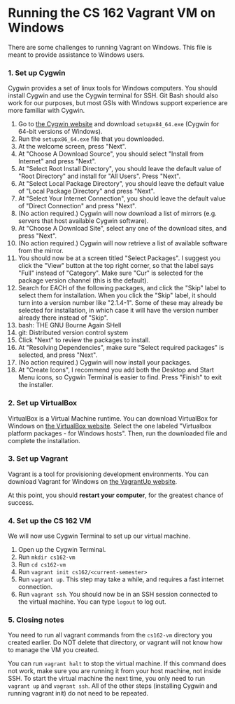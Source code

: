 Running the CS 162 Vagrant VM on Windows
========================================

There are some challenges to running Vagrant on Windows. This file is meant to provide assistance to Windows users.

### 1. Set up Cygwin

Cygwin provides a set of linux tools for Windows computers. You should install Cygwin and use the Cygwin terminal for SSH. Git Bash should also work for our purposes, but most GSIs with Windows support experience are more familiar with Cygwin.

1. Go to [the Cygwin website](http://cygwin.com/install.html) and download `setupx84_64.exe` (Cygwin for 64-bit versions of Windows).
1. Run the `setupx86_64.exe` file that you downloaded.
1. At the welcome screen, press "Next".
1. At "Choose A Download Source", you should select "Install from Internet" and press "Next".
1. At "Select Root Install Directory", you should leave the default value of "Root Directory" and install for "All Users". Press "Next".
1. At "Select Local Package Directory", you should leave the default value of "Local Package Directory" and press "Next".
1. At "Select Your Internet Connection", you should leave the default value of "Direct Connection" and press "Next".
1. (No action required.) Cygwin will now download a list of mirrors (e.g. servers that host available Cygwin software).
1. At "Choose A Download Site", select any one of the download sites, and press "Next".
1. (No action required.) Cygwin will now retrieve a list of available software from the mirror.
1. You should now be at a screen titled "Select Packages". I suggest you click the "View" button at the top right corner, so that the label says "Full" instead of "Category". Make sure "Cur" is selected for the package version channel (this is the default).
1. Search for EACH of the following packages, and click the "Skip" label to select them for installation. When you click the "Skip" label, it should turn into a version number like "2.1.4-1". Some of these may already be selected for installation, in which case it will have the version number already there instead of "Skip".
  1. bash: THE GNU Bourne Again SHell
  1. git: Distributed version control system
1. Click "Next" to review the packages to install.
1. At "Resolving Dependencies", make sure "Select required packages" is selected, and press "Next".
1. (No action required.) Cygwin will now install your packages.
1. At "Create Icons", I recommend you add both the Desktop and Start Menu icons, so Cygwin Terminal is easier to find. Press "Finish" to exit the installer.

### 2. Set up VirtualBox

VirtualBox is a Virtual Machine runtime. You can download VirtualBox for Windows on [the VirtualBox website](https://www.virtualbox.org/wiki/Downloads). Select the one labeled "Virtualbox platform packages - for Windows hosts". Then, run the downloaded file and complete the installation.

### 3. Set up Vagrant

Vagrant is a tool for provisioning development environments. You can download Vagrant for Windows on [the VagrantUp website](https://www.vagrantup.com/downloads.html).

At this point, you should **restart your computer**, for the greatest chance of success.

### 4. Set up the CS 162 VM

We will now use Cygwin Terminal to set up our virtual machine.

1. Open up the Cygwin Terminal.
1. Run `mkdir cs162-vm`
1. Run `cd cs162-vm`
1. Run `vagrant init cs162/<current-semester>`
1. Run `vagrant up`. This step may take a while, and requires a fast internet connection.
1. Run `vagrant ssh`. You should now be in an SSH session connected to the virtual machine. You can type `logout` to log out.

### 5. Closing notes

You need to run all vagrant commands from the `cs162-vm` directory you created earlier. Do NOT delete that directory, or vagrant will not know how to manage the VM you created.

You can run `vagrant halt` to stop the virtual machine. If this command does not work, make sure you are running it from your host machine, not inside SSH. To start the virtual machine the next time, you only need to run `vagrant up` and `vagrant ssh`. All of the other steps (installing Cygwin and running vagrant init) do not need to be repeated.
